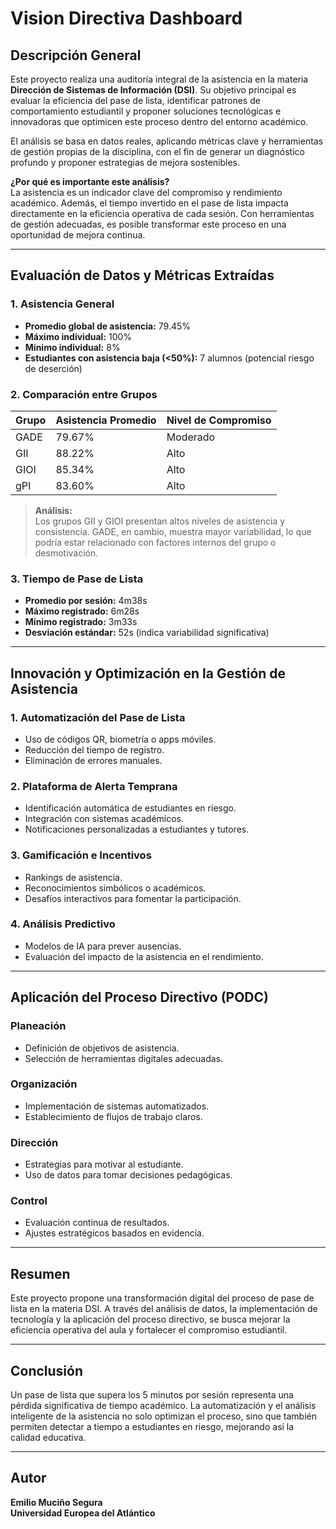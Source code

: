 # Vision Directiva Dashboard

## Descripción General

Este proyecto realiza una auditoría integral de la asistencia en la materia **Dirección de Sistemas de Información (DSI)**. Su objetivo principal es evaluar la eficiencia del pase de lista, identificar patrones de comportamiento estudiantil y proponer soluciones tecnológicas e innovadoras que optimicen este proceso dentro del entorno académico.

El análisis se basa en datos reales, aplicando métricas clave y herramientas de gestión propias de la disciplina, con el fin de generar un diagnóstico profundo y proponer estrategias de mejora sostenibles.

 **¿Por qué es importante este análisis?**  
La asistencia es un indicador clave del compromiso y rendimiento académico. Además, el tiempo invertido en el pase de lista impacta directamente en la eficiencia operativa de cada sesión. Con herramientas de gestión adecuadas, es posible transformar este proceso en una oportunidad de mejora continua.

---

## Evaluación de Datos y Métricas Extraídas

### 1. Asistencia General

- **Promedio global de asistencia:** 79.45%  
- **Máximo individual:** 100%  
- **Mínimo individual:** 8%  
- **Estudiantes con asistencia baja (<50%):** 7 alumnos (potencial riesgo de deserción)

### 2. Comparación entre Grupos

| Grupo | Asistencia Promedio | Nivel de Compromiso |
|-------|----------------------|----------------------|
| GADE  | 79.67%               | Moderado             |
| GII   | 88.22%               | Alto                 |
| GIOI  | 85.34%               | Alto                 |
| gPI   | 83.60%               | Alto                 |

> **Análisis:**  
> Los grupos GII y GIOI presentan altos niveles de asistencia y consistencia. GADE, en cambio, muestra mayor variabilidad, lo que podría estar relacionado con factores internos del grupo o desmotivación.

### 3. Tiempo de Pase de Lista

- **Promedio por sesión:** 4m38s  
- **Máximo registrado:** 6m28s  
- **Mínimo registrado:** 3m33s  
- **Desviación estándar:** 52s (indica variabilidad significativa)

---

## Innovación y Optimización en la Gestión de Asistencia

### 1. Automatización del Pase de Lista
- Uso de códigos QR, biometría o apps móviles.
- Reducción del tiempo de registro.
- Eliminación de errores manuales.

### 2. Plataforma de Alerta Temprana
- Identificación automática de estudiantes en riesgo.
- Integración con sistemas académicos.
- Notificaciones personalizadas a estudiantes y tutores.

### 3. Gamificación e Incentivos
- Rankings de asistencia.
- Reconocimientos simbólicos o académicos.
- Desafíos interactivos para fomentar la participación.

### 4. Análisis Predictivo
- Modelos de IA para prever ausencias.
- Evaluación del impacto de la asistencia en el rendimiento.

---

## Aplicación del Proceso Directivo (PODC)

### Planeación
- Definición de objetivos de asistencia.
- Selección de herramientas digitales adecuadas.

### Organización
- Implementación de sistemas automatizados.
- Establecimiento de flujos de trabajo claros.

### Dirección
- Estrategias para motivar al estudiante.
- Uso de datos para tomar decisiones pedagógicas.

### Control
- Evaluación continua de resultados.
- Ajustes estratégicos basados en evidencia.

---

## Resumen

Este proyecto propone una transformación digital del proceso de pase de lista en la materia DSI. A través del análisis de datos, la implementación de tecnología y la aplicación del proceso directivo, se busca mejorar la eficiencia operativa del aula y fortalecer el compromiso estudiantil.

---

## Conclusión

Un pase de lista que supera los 5 minutos por sesión representa una pérdida significativa de tiempo académico. La automatización y el análisis inteligente de la asistencia no solo optimizan el proceso, sino que también permiten detectar a tiempo a estudiantes en riesgo, mejorando así la calidad educativa.

---

## Autor

**Emilio Muciño Segura**  
**Universidad Europea del Atlántico**

